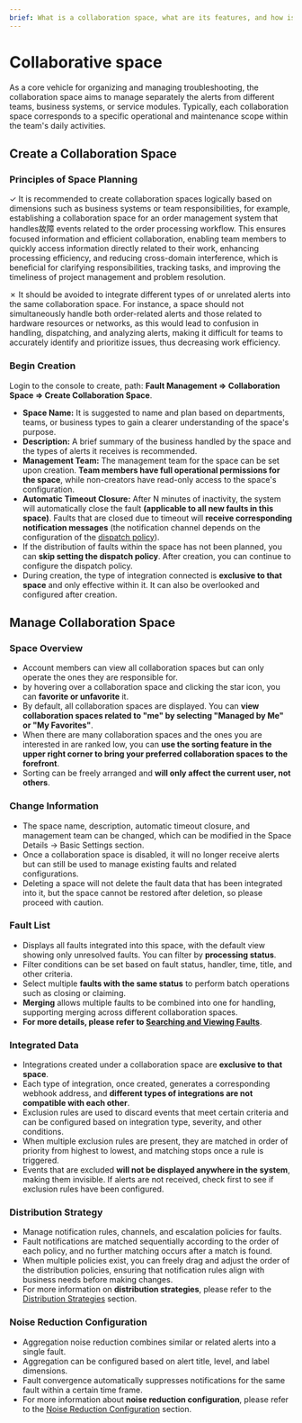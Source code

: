 ```yaml
---
brief: What is a collaboration space, what are its features, and how is it managed?
---
```


# Collaborative space

As a core vehicle for organizing and managing troubleshooting, the collaboration space aims to manage separately the alerts from different teams, business systems, or service modules. Typically, each collaboration space corresponds to a specific operational and maintenance scope within the team's daily activities.

## Create a Collaboration Space

### Principles of Space Planning

✓ It is recommended to create collaboration spaces logically based on dimensions such as business systems or team responsibilities, for example, establishing a collaboration space for an order management system that handles故障 events related to the order processing workflow. This ensures focused information and efficient collaboration, enabling team members to quickly access information directly related to their work, enhancing processing efficiency, and reducing cross-domain interference, which is beneficial for clarifying responsibilities, tracking tasks, and improving the timeliness of project management and problem resolution.

✗ It should be avoided to integrate different types of or unrelated alerts into the same collaboration space. For instance, a space should not simultaneously handle both order-related alerts and those related to hardware resources or networks, as this would lead to confusion in handling, dispatching, and analyzing alerts, making it difficult for teams to accurately identify and prioritize issues, thus decreasing work efficiency.

### Begin Creation
Login to the console to create, path: **Fault Management => Collaboration Space => Create Collaboration Space**.

- **Space Name:** It is suggested to name and plan based on departments, teams, or business types to gain a clearer understanding of the space's purpose.
- **Description:** A brief summary of the business handled by the space and the types of alerts it receives is recommended.
- **Management Team:** The management team for the space can be set upon creation. **Team members have full operational permissions for the space**, while non-creators have read-only access to the space's configuration.
- **Automatic Timeout Closure:** After N minutes of inactivity, the system will automatically close the fault **(applicable to all new faults in this space)**. Faults that are closed due to timeout will **receive corresponding notification messages** (the notification channel depends on the configuration of the [dispatch policy](https://docs.flashcat.cloud/zh/flashduty/escalate-rule-settings)).
- If the distribution of faults within the space has not been planned, you can **skip setting the dispatch policy**. After creation, you can continue to configure the dispatch policy.
- During creation, the type of integration connected is **exclusive to that space** and only effective within it. It can also be overlooked and configured after creation.

## Manage Collaboration Space
### Space Overview
- Account members can view all collaboration spaces but can only operate the ones they are responsible for.
- by hovering over a collaboration space and clicking the star icon, you can **favorite or unfavorite** it.
- By default, all collaboration spaces are displayed. You can **view collaboration spaces related to "me" by selecting "Managed by Me" or "My Favorites"**.
- When there are many collaboration spaces and the ones you are interested in are ranked low, you can **use the sorting feature in the upper right corner to bring your preferred collaboration spaces to the forefront**.
- Sorting can be freely arranged and **will only affect the current user, not others**.

### Change Information
- The space name, description, automatic timeout closure, and management team can be changed, which can be modified in the Space Details -> Basic Settings section.
- Once a collaboration space is disabled, it will no longer receive alerts but can still be used to manage existing faults and related configurations.
- Deleting a space will not delete the fault data that has been integrated into it, but the space cannot be restored after deletion, so please proceed with caution.

### Fault List
- Displays all faults integrated into this space, with the default view showing only unresolved faults. You can filter by **processing status**.
- Filter conditions can be set based on fault status, handler, time, title, and other criteria.
- Select multiple **faults with the same status** to perform batch operations such as closing or claiming.
- **Merging** allows multiple faults to be combined into one for handling, supporting merging across different collaboration spaces.
- **For more details, please refer to [Searching and Viewing Faults](https://docs.flashcat.cloud/zh/flashduty/view-incidents)**.

### Integrated Data
- Integrations created under a collaboration space are **exclusive to that space**.
- Each type of integration, once created, generates a corresponding webhook address, and **different types of integrations are not compatible with each other**.
- Exclusion rules are used to discard events that meet certain criteria and can be configured based on integration type, severity, and other conditions.
- When multiple exclusion rules are present, they are matched in order of priority from highest to lowest, and matching stops once a rule is triggered.
- Events that are excluded **will not be displayed anywhere in the system**, making them invisible. If alerts are not received, check first to see if exclusion rules have been configured.

### Distribution Strategy
- Manage notification rules, channels, and escalation policies for faults.
- Fault notifications are matched sequentially according to the order of each policy, and no further matching occurs after a match is found.
- When multiple policies exist, you can freely drag and adjust the order of the distribution policies, ensuring that notification rules align with business needs before making changes.
- For more information on **distribution strategies**, please refer to the [Distribution Strategies](https://docs.flashcat.cloud/zh/flashduty/escalate-rule-settings) section.

### Noise Reduction Configuration
- Aggregation noise reduction combines similar or related alerts into a single fault.
- Aggregation can be configured based on alert title, level, and label dimensions.
- Fault convergence automatically suppresses notifications for the same fault within a certain time frame.
- For more information about **noise reduction configuration**, please refer to the [Noise Reduction Configuration](https://docs.flashcat.cloud/zh/flashduty/noise-reduction-settings) section.